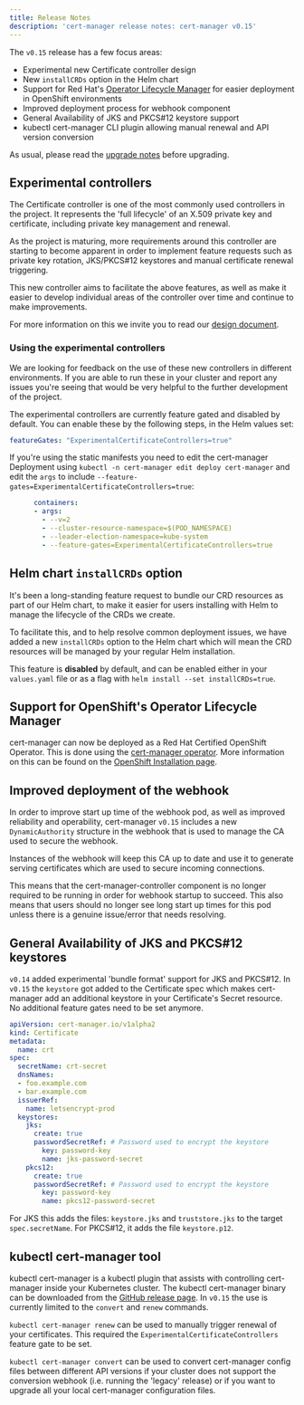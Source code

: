 ```yaml
---
title: Release Notes
description: 'cert-manager release notes: cert-manager v0.15'
---
```


The `v0.15` release has a few focus areas:

* Experimental new Certificate controller design
* New `installCRDs` option in the Helm chart
* Support for Red Hat's [Operator Lifecycle Manager](https://github.com/operator-framework/operator-lifecycle-manager) for easier deployment in OpenShift environments
* Improved deployment process for webhook component
* General Availability of JKS and PKCS#12 keystore support
* kubectl cert-manager CLI plugin allowing manual renewal and API version conversion

As usual, please read the [upgrade notes](../installation/upgrading/upgrading-0.14-0.15.md) before upgrading.

## Experimental controllers

The Certificate controller is one of the most commonly used controllers in the project.
It represents the 'full lifecycle' of an X.509 private key and certificate, including
private key management and renewal.

As the project is maturing, more requirements around this controller are starting to become
apparent in order to implement feature requests such as private key rotation, JKS/PKCS#12
keystores and manual certificate renewal triggering.

This new controller aims to facilitate the above features, as well as make it easier to develop
individual areas of the controller over time and continue to make improvements.

For more information on this we invite you to read our [design document](https://github.com/jetstack/cert-manager/pull/2753).

### Using the experimental controllers

We are looking for feedback on the use of these new controllers in different environments. 
If you are able to run these in your cluster and report any issues you're seeing that would
be very helpful to the further development of the project.

The experimental controllers are currently feature gated and disabled by default.
You can enable these by the following steps, in the Helm values set:

```yaml
featureGates: "ExperimentalCertificateControllers=true"
```

If you're using the static manifests you need to edit the cert-manager Deployment using `kubectl -n cert-manager edit deploy cert-manager`
and edit the `args` to include `--feature-gates=ExperimentalCertificateControllers=true`:

```yaml
      containers:
      - args:
        - --v=2
        - --cluster-resource-namespace=$(POD_NAMESPACE)
        - --leader-election-namespace=kube-system
        - --feature-gates=ExperimentalCertificateControllers=true
```

## Helm chart `installCRDs` option

It's been a long-standing feature request to bundle our CRD resources as part
of our Helm chart, to make it easier for users installing with Helm to manage
the lifecycle of the CRDs we create.

To facilitate this, and to help resolve common deployment issues, we have added
a new `installCRDs` option to the Helm chart which will mean the CRD resources
will be managed by your regular Helm installation.

This feature is **disabled** by default, and can be enabled either in your
`values.yaml` file or as a flag with `helm install --set installCRDs=true`.

## Support for OpenShift's Operator Lifecycle Manager

cert-manager can now be deployed as a Red Hat Certified OpenShift Operator.
This is done using the [cert-manager operator](https://github.com/jetstack/cert-manager-olm).
More information on this can be found on the [OpenShift Installation page](https://cert-manager.io/docs/installation/openshift/).

## Improved deployment of the webhook

In order to improve start up time of the webhook pod, as well as improved reliability and operability,
cert-manager `v0.15` includes a new `DynamicAuthority` structure in the webhook that is used to manage the
CA used to secure the webhook.

Instances of the webhook will keep this CA up to date and use it to generate serving certificates which
are used to secure incoming connections.

This means that the cert-manager-controller component is no longer required to be running in order for webhook startup to succeed.
This also means that users should no longer see long start up times for this pod unless there is a genuine issue/error that needs resolving.

## General Availability of JKS and PKCS#12 keystores

`v0.14` added experimental 'bundle format' support for JKS and PKCS#12.
In `v0.15` the `keystore` got added to the Certificate spec which makes cert-manager
add an additional keystore in your Certificate's Secret resource.
No additional feature gates need to be set anymore.

```yaml
apiVersion: cert-manager.io/v1alpha2
kind: Certificate
metadata:
  name: crt
spec:
  secretName: crt-secret
  dnsNames:
  - foo.example.com
  - bar.example.com
  issuerRef:
    name: letsencrypt-prod
  keystores:
    jks:
      create: true
      passwordSecretRef: # Password used to encrypt the keystore
        key: password-key
        name: jks-password-secret
    pkcs12:
      create: true
      passwordSecretRef: # Password used to encrypt the keystore
        key: password-key
        name: pkcs12-password-secret
```

For JKS this adds the files: `keystore.jks` and `truststore.jks` to the target `spec.secretName`.
For PKCS#12, it adds the file `keystore.p12`.

## kubectl cert-manager tool

kubectl cert-manager is a kubectl plugin that assists with controlling cert-manager inside your
Kubernetes cluster. The kubectl cert-manager binary can be downloaded from the [GitHub release page](https://github.com/jetstack/cert-manager/releases/tag/v0.15.0).
In `v0.15` the use is currently limited to the `convert` and `renew` commands.

`kubectl cert-manager renew` can be used to manually trigger renewal of your certificates. This required the `ExperimentalCertificateControllers` feature gate to be set.

`kubectl cert-manager convert` can be used to convert cert-manager config files between different API versions
if your cluster does not support the conversion webhook (i.e. running the 'legacy' release)
or if you want to upgrade all your local cert-manager configuration files.